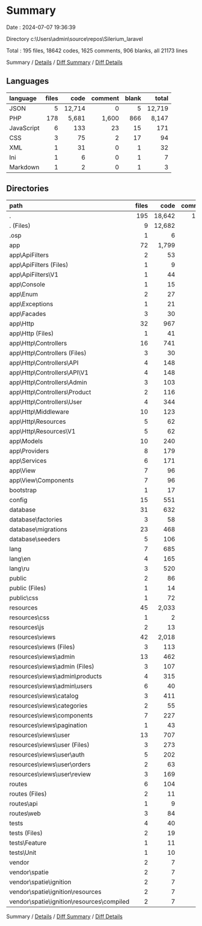# Summary

Date : 2024-07-07 19:36:39

Directory c:\\Users\\admin\\source\\repos\\Silerium_laravel

Total : 195 files,  18642 codes, 1625 comments, 906 blanks, all 21173 lines

Summary / [Details](details.md) / [Diff Summary](diff.md) / [Diff Details](diff-details.md)

## Languages
| language | files | code | comment | blank | total |
| :--- | ---: | ---: | ---: | ---: | ---: |
| JSON | 5 | 12,714 | 0 | 5 | 12,719 |
| PHP | 178 | 5,681 | 1,600 | 866 | 8,147 |
| JavaScript | 6 | 133 | 23 | 15 | 171 |
| CSS | 3 | 75 | 2 | 17 | 94 |
| XML | 1 | 31 | 0 | 1 | 32 |
| Ini | 1 | 6 | 0 | 1 | 7 |
| Markdown | 1 | 2 | 0 | 1 | 3 |

## Directories
| path | files | code | comment | blank | total |
| :--- | ---: | ---: | ---: | ---: | ---: |
| . | 195 | 18,642 | 1,625 | 906 | 21,173 |
| . (Files) | 9 | 12,682 | 0 | 12 | 12,694 |
| .osp | 1 | 6 | 0 | 1 | 7 |
| app | 72 | 1,799 | 402 | 330 | 2,531 |
| app\\ApiFilters | 2 | 53 | 0 | 12 | 65 |
| app\\ApiFilters (Files) | 1 | 9 | 0 | 4 | 13 |
| app\\ApiFilters\\V1 | 1 | 44 | 0 | 8 | 52 |
| app\\Console | 1 | 15 | 12 | 6 | 33 |
| app\\Enum | 2 | 27 | 0 | 2 | 29 |
| app\\Exceptions | 1 | 21 | 23 | 7 | 51 |
| app\\Facades | 3 | 30 | 0 | 9 | 39 |
| app\\Http | 32 | 967 | 187 | 149 | 1,303 |
| app\\Http (Files) | 1 | 41 | 21 | 7 | 69 |
| app\\Http\\Controllers | 16 | 741 | 66 | 79 | 886 |
| app\\Http\\Controllers (Files) | 3 | 30 | 0 | 12 | 42 |
| app\\Http\\Controllers\\API | 4 | 148 | 60 | 25 | 233 |
| app\\Http\\Controllers\\API\\V1 | 4 | 148 | 60 | 25 | 233 |
| app\\Http\\Controllers\\Admin | 3 | 103 | 0 | 12 | 115 |
| app\\Http\\Controllers\\Product | 2 | 116 | 0 | 8 | 124 |
| app\\Http\\Controllers\\User | 4 | 344 | 6 | 22 | 372 |
| app\\Http\\Middleware | 10 | 123 | 70 | 43 | 236 |
| app\\Http\\Resources | 5 | 62 | 30 | 20 | 112 |
| app\\Http\\Resources\\V1 | 5 | 62 | 30 | 20 | 112 |
| app\\Models | 10 | 240 | 16 | 47 | 303 |
| app\\Providers | 8 | 179 | 92 | 46 | 317 |
| app\\Services | 6 | 171 | 9 | 16 | 196 |
| app\\View | 7 | 96 | 63 | 36 | 195 |
| app\\View\\Components | 7 | 96 | 63 | 36 | 195 |
| bootstrap | 1 | 17 | 30 | 9 | 56 |
| config | 15 | 551 | 733 | 237 | 1,521 |
| database | 31 | 632 | 288 | 125 | 1,045 |
| database\\factories | 3 | 58 | 29 | 13 | 100 |
| database\\migrations | 23 | 468 | 233 | 92 | 793 |
| database\\seeders | 5 | 106 | 26 | 20 | 152 |
| lang | 7 | 685 | 60 | 33 | 778 |
| lang\\en | 4 | 165 | 60 | 24 | 249 |
| lang\\ru | 3 | 520 | 0 | 9 | 529 |
| public | 2 | 86 | 30 | 29 | 145 |
| public (Files) | 1 | 14 | 30 | 12 | 56 |
| public\\css | 1 | 72 | 0 | 17 | 89 |
| resources | 45 | 2,033 | 24 | 83 | 2,140 |
| resources\\css | 1 | 2 | 0 | 0 | 2 |
| resources\\js | 2 | 13 | 23 | 8 | 44 |
| resources\\views | 42 | 2,018 | 1 | 75 | 2,094 |
| resources\\views (Files) | 3 | 113 | 0 | 3 | 116 |
| resources\\views\\admin | 13 | 462 | 0 | 16 | 478 |
| resources\\views\\admin (Files) | 3 | 107 | 0 | 5 | 112 |
| resources\\views\\admin\\products | 4 | 315 | 0 | 6 | 321 |
| resources\\views\\admin\\users | 6 | 40 | 0 | 5 | 45 |
| resources\\views\\catalog | 3 | 411 | 1 | 16 | 428 |
| resources\\views\\categories | 2 | 55 | 0 | 4 | 59 |
| resources\\views\\components | 7 | 227 | 0 | 13 | 240 |
| resources\\views\\pagination | 1 | 43 | 0 | 4 | 47 |
| resources\\views\\user | 13 | 707 | 0 | 19 | 726 |
| resources\\views\\user (Files) | 3 | 273 | 0 | 6 | 279 |
| resources\\views\\user\\auth | 5 | 202 | 0 | 9 | 211 |
| resources\\views\\user\\orders | 2 | 63 | 0 | 2 | 65 |
| resources\\views\\user\\review | 3 | 169 | 0 | 2 | 171 |
| routes | 6 | 104 | 40 | 27 | 171 |
| routes (Files) | 2 | 11 | 20 | 8 | 39 |
| routes\\api | 1 | 9 | 10 | 4 | 23 |
| routes\\web | 3 | 84 | 10 | 15 | 109 |
| tests | 4 | 40 | 16 | 19 | 75 |
| tests (Files) | 2 | 19 | 5 | 10 | 34 |
| tests\\Feature | 1 | 11 | 6 | 5 | 22 |
| tests\\Unit | 1 | 10 | 5 | 4 | 19 |
| vendor | 2 | 7 | 2 | 1 | 10 |
| vendor\\spatie | 2 | 7 | 2 | 1 | 10 |
| vendor\\spatie\\ignition | 2 | 7 | 2 | 1 | 10 |
| vendor\\spatie\\ignition\\resources | 2 | 7 | 2 | 1 | 10 |
| vendor\\spatie\\ignition\\resources\\compiled | 2 | 7 | 2 | 1 | 10 |

Summary / [Details](details.md) / [Diff Summary](diff.md) / [Diff Details](diff-details.md)